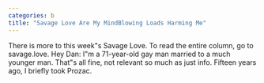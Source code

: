 ```yaml
---
categories: b
title: "Savage Love Are My MindBlowing Loads Harming Me"
---
```


      
      

      
        
   There is more to this week"s Savage Love. To read the entire column, go to savage.love. Hey Dan: I"m a 71-year-old gay man married to a much younger man. That"s all fine, not relevant so much as just info. Fifteen years ago, I briefly took Prozac.
    